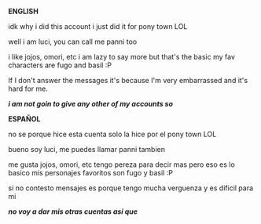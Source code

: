 **ENGLISH**

idk why i did this account i just did it for pony town LOL

well i am luci, you can call me panni too

i like jojos, omori, etc i am lazy to say more but that's the basic my fav characters are fugo and basil :P

If I don't answer the messages it's because I'm very embarrassed and it's hard for me.

***i am not goin to give any other of my accounts so***

**ESPAÑOL**

no se porque hice esta cuenta solo la hice por el pony town LOL

bueno soy luci, me puedes llamar panni tambien

me gusta jojos, omori, etc tengo pereza para decir mas pero eso es lo basico mis personajes favoritos son fugo y basil :P 

si no contesto mensajes es porque tengo mucha verguenza y es dificil para mi

***no voy a dar mis otras cuentas asi que***
